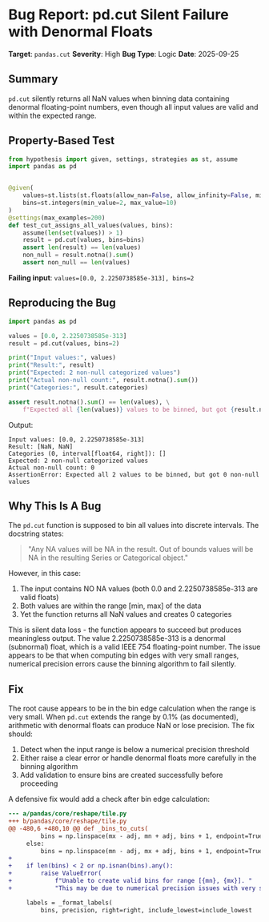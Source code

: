 # Bug Report: pd.cut Silent Failure with Denormal Floats

**Target**: `pandas.cut`
**Severity**: High
**Bug Type**: Logic
**Date**: 2025-09-25

## Summary

`pd.cut` silently returns all NaN values when binning data containing denormal floating-point numbers, even though all input values are valid and within the expected range.

## Property-Based Test

```python
from hypothesis import given, settings, strategies as st, assume
import pandas as pd


@given(
    values=st.lists(st.floats(allow_nan=False, allow_infinity=False, min_value=-1e6, max_value=1e6), min_size=2, max_size=50),
    bins=st.integers(min_value=2, max_value=10)
)
@settings(max_examples=200)
def test_cut_assigns_all_values(values, bins):
    assume(len(set(values)) > 1)
    result = pd.cut(values, bins=bins)
    assert len(result) == len(values)
    non_null = result.notna().sum()
    assert non_null == len(values)
```

**Failing input**: `values=[0.0, 2.2250738585e-313], bins=2`

## Reproducing the Bug

```python
import pandas as pd

values = [0.0, 2.2250738585e-313]
result = pd.cut(values, bins=2)

print("Input values:", values)
print("Result:", result)
print("Expected: 2 non-null categorized values")
print("Actual non-null count:", result.notna().sum())
print("Categories:", result.categories)

assert result.notna().sum() == len(values), \
    f"Expected all {len(values)} values to be binned, but got {result.notna().sum()} non-null values"
```

Output:
```
Input values: [0.0, 2.2250738585e-313]
Result: [NaN, NaN]
Categories (0, interval[float64, right]): []
Expected: 2 non-null categorized values
Actual non-null count: 0
AssertionError: Expected all 2 values to be binned, but got 0 non-null values
```

## Why This Is A Bug

The `pd.cut` function is supposed to bin all values into discrete intervals. The docstring states:

> "Any NA values will be NA in the result. Out of bounds values will be NA in the resulting Series or Categorical object."

However, in this case:
1. The input contains NO NA values (both 0.0 and 2.2250738585e-313 are valid floats)
2. Both values are within the range [min, max] of the data
3. Yet the function returns all NaN values and creates 0 categories

This is silent data loss - the function appears to succeed but produces meaningless output. The value 2.2250738585e-313 is a denormal (subnormal) float, which is a valid IEEE 754 floating-point number. The issue appears to be that when computing bin edges with very small ranges, numerical precision errors cause the binning algorithm to fail silently.

## Fix

The root cause appears to be in the bin edge calculation when the range is very small. When `pd.cut` extends the range by 0.1% (as documented), arithmetic with denormal floats can produce NaN or lose precision. The fix should:

1. Detect when the input range is below a numerical precision threshold
2. Either raise a clear error or handle denormal floats more carefully in the binning algorithm
3. Add validation to ensure bins are created successfully before proceeding

A defensive fix would add a check after bin edge calculation:

```diff
--- a/pandas/core/reshape/tile.py
+++ b/pandas/core/reshape/tile.py
@@ -480,6 +480,10 @@ def _bins_to_cuts(
         bins = np.linspace(mx - adj, mn + adj, bins + 1, endpoint=True)
     else:
         bins = np.linspace(mn - adj, mx + adj, bins + 1, endpoint=True)
+
+    if len(bins) < 2 or np.isnan(bins).any():
+        raise ValueError(
+            f"Unable to create valid bins for range [{mn}, {mx}]. "
+            "This may be due to numerical precision issues with very small values.")

     labels = _format_labels(
         bins, precision, right=right, include_lowest=include_lowest
```